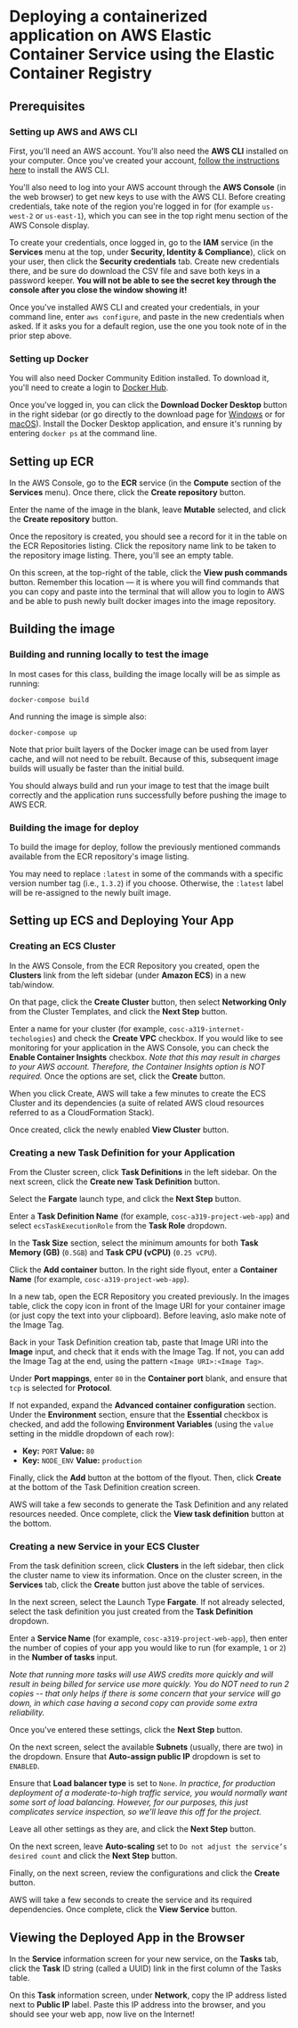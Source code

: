 # Deploying a containerized application on AWS Elastic Container Service using the Elastic Container Registry

## Prerequisites

### Setting up AWS and AWS CLI

First, you'll need an AWS account. You'll also need the **AWS CLI** installed on your computer. Once you've created your account, [follow the instructions here](https://docs.aws.amazon.com/cli/latest/userguide/cli-chap-install.html) to install the AWS CLI.

You'll also need to log into your AWS account through the **AWS Console** (in the web browser) to get new keys to use with the AWS CLI. Before creating credentials, take note of the region you're logged in for (for example `us-west-2` or `us-east-1`), which you can see in the top right menu section of the AWS Console display.

To create your credentials, once logged in, go to the **IAM** service (in the **Services** menu at the top, under **Security, Identity & Compliance**), click on your user, then click the **Security credentials** tab. Create new credentials there, and be sure do download the CSV file and save both keys in a password keeper. **You will not be able to see the secret key through the console after you close the window showing it!**

Once you've installed AWS CLI and created your credentials, in your command line, enter `aws configure`, and paste in the new credentials when asked. If it asks you for a default region, use the one you took note of in the prior step above.

### Setting up Docker

You will also need Docker Community Edition installed. To download it, you'll need to create a login to [Docker Hub](https://hub.docker.com/).

Once you've logged in, you can click the **Download Docker Desktop** button in the right sidebar (or go directly to the download page for [Windows](https://hub.docker.com/editions/community/docker-ce-desktop-windows) or for [macOS](https://hub.docker.com/editions/community/docker-ce-desktop-mac)). Install the Docker Desktop application, and ensure it's running by entering `docker ps` at the command line.

## Setting up ECR

In the AWS Console, go to the **ECR** service (in the **Compute** section of the **Services** menu). Once there, click the **Create repository** button.

Enter the name of the image in the blank, leave **Mutable** selected, and click the **Create repository** button.

Once the repository is created, you should see a record for it in the table on the ECR Repositories listing. Click the repository name link to be taken to the repository image listing. There, you'll see an empty table.

On this screen, at the top-right of the table, click the **View push commands** button. Remember this location &mdash; it is where you will find commands that you can copy and paste into the terminal that will allow you to login to AWS and be able to push newly built docker images into the image repository.

## Building the image

### Building and running locally to test the image

In most cases for this class, building the image locally will be as simple as running:

```{bash}
docker-compose build
```

And running the image is simple also:

```{bash}
docker-compose up
```

Note that prior built layers of the Docker image can be used from layer cache, and will not need to be rebuilt. Because of this, subsequent image builds will usually be faster than the initial build.

You should always build and run your image to test that the image built correctly and the application runs successfully before pushing the image to AWS ECR.

### Building the image for deploy

To build the image for deploy, follow the previously mentioned commands available from the ECR repository's image listing.

You may need to replace `:latest` in some of the commands with a specific version number tag (i.e., `1.3.2`) if you choose. Otherwise, the `:latest` label will be re-assigned to the newly built image.

## Setting up ECS and Deploying Your App

### Creating an ECS Cluster

In the AWS Console, from the ECR Repository you created, open the **Clusters** link from the left sidebar (under **Amazon ECS**) in a new tab/window.

On that page, click the **Create Cluster** button, then select **Networking Only** from the Cluster Templates, and click the **Next Step** button.

Enter a name for your cluster (for example, `cosc-a319-internet-techologies`) and check the **Create VPC** checkbox. If you would like to see monitoring for your application in the AWS Console, you can check the **Enable Container Insights** checkbox. _Note that this may result in charges to your AWS account. Therefore, the Container Insights option is NOT required._ Once the options are set, click the **Create** button.

When you click Create, AWS will take a few minutes to create the ECS Cluster and its dependencies (a suite of related AWS cloud resources referred to as a CloudFormation Stack).

Once created, click the newly enabled **View Cluster** button.

### Creating a new Task Definition for your Application

From the Cluster screen, click **Task Definitions** in the left sidebar. On the next screen, click the **Create new Task Definition** button.

Select the **Fargate** launch type, and click the **Next Step** button.

Enter a **Task Definition Name** (for example, `cosc-a319-project-web-app`) and select `ecsTaskExecutionRole` from the **Task Role** dropdown.

In the **Task Size** section, select the minimum amounts for both **Task Memory (GB)** (`0.5GB`) and **Task CPU (vCPU)** (`0.25 vCPU`).

Click the **Add container** button. In the right side flyout, enter a **Container Name** (for example, `cosc-a319-project-web-app`).

In a new tab, open the ECR Repository you created previously. In the images table, click the copy icon in front of the Image URI for your container image (or just copy the text into your clipboard). Before leaving, aslo make note of the Image Tag.

Back in your Task Definition creation tab, paste that Image URI into the **Image** input, and check that it ends with the Image Tag. If not, you can add the Image Tag at the end, using the pattern `<Image URI>:<Image Tag>`.

Under **Port mappings**, enter `80` in the **Container port** blank, and ensure that `tcp` is selected for **Protocol**.

If not expanded, expand the **Advanced container configuration** section. Under the **Environment** section, ensure that the **Essential** checkbox is checked, and add the following **Environment Variables** (using the `value` setting in the middle dropdown of each row):

* **Key:** `PORT` **Value:** `80`
* **Key:** `NODE_ENV` **Value:** `production`

Finally, click the **Add** button at the bottom of the flyout. Then, click **Create** at the bottom of the Task Definition creation screen.

AWS will take a few seconds to generate the Task Definition and any related resources needed. Once complete, click the **View task definition** button at the bottom.

### Creating a new Service in your ECS Cluster

From the task definition screen, click **Clusters** in the left sidebar, then click the cluster name to view its information. Once on the cluster screen, in the **Services** tab, click the **Create** button just above the table of services.

In the next screen, select the Launch Type **Fargate**. If not already selected, select the task definition you just created from the **Task Definition** dropdown.

Enter a **Service Name** (for example, `cosc-a319-project-web-app`), then enter the number of copies of your app you would like to run (for example, `1` or `2`) in the **Number of tasks** input.

_Note that running more tasks will use AWS credits more quickly and will result in being billed for service use more quickly. You do NOT need to run 2 copies -- that only helps if there is some concern that your service will go down, in which case having a second copy can provide some extra reliability._

Once you've entered these settings, click the **Next Step** button.

On the next screen, select the available **Subnets** (usually, there are two) in the dropdown. Ensure that **Auto-assign public IP** dropdown is set to `ENABLED`.

Ensure that **Load balancer type** is set to `None`. _In practice, for production deployment of a moderate-to-high traffic service, you would normally want some sort of load balancing. However, for our purposes, this just complicates service inspection, so we'll leave this off for the project._

Leave all other settings as they are, and click the **Next Step** button.

On the next screen, leave **Auto-scaling** set to `Do not adjust the service’s desired count` and click the **Next Step** button.

Finally, on the next screen, review the configurations and click the **Create** button.

AWS will take a few seconds to create the service and its required dependencies. Once complete, click the **View Service** button.

## Viewing the Deployed App in the Browser

In the **Service** information screen for your new service, on the **Tasks** tab, click the **Task** ID string (called a UUID) link in the first column of the Tasks table.

On this **Task** information screen, under **Network**, copy the IP address listed next to **Public IP** label. Paste this IP address into the browser, and you should see your web app, now live on the Internet!
